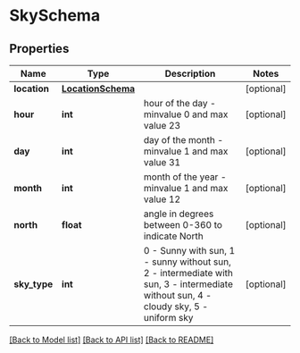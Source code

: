 # SkySchema

## Properties
Name | Type | Description | Notes
------------ | ------------- | ------------- | -------------
**location** | [**LocationSchema**](LocationSchema.md) |  | [optional] 
**hour** | **int** | hour of the day - minvalue 0 and max value 23 | [optional] 
**day** | **int** | day of the month - minvalue 1 and max value 31 | [optional] 
**month** | **int** | month of the year - minvalue 1 and max value 12 | [optional] 
**north** | **float** | angle in degrees between 0-360 to indicate North | [optional] 
**sky_type** | **int** | 0 - Sunny with sun, 1 - sunny without sun, 2 - intermediate with sun, 3 - intermediate without sun, 4 - cloudy sky, 5 - uniform sky | [optional] 

[[Back to Model list]](../README.md#documentation-for-models) [[Back to API list]](../README.md#documentation-for-api-endpoints) [[Back to README]](../README.md)


